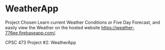 # WeatherApp

Project Chosen
        	Learn current Weather Conditions or Five Day Forecast, and 
                easily view the Weather on the hosted website https://weather-776ee.firebaseapp.com/.

CPSC 473 Project #2: WeatherApp
